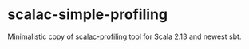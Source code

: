 # scalac-simple-profiling

Minimalistic copy of [scalac-profiling](https://github.com/scalacenter/scalac-profiling) tool for Scala 2.13 and newest sbt.
